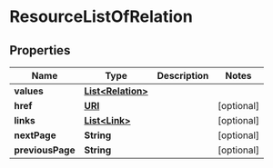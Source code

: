 

# ResourceListOfRelation

## Properties

Name | Type | Description | Notes
------------ | ------------- | ------------- | -------------
**values** | [**List&lt;Relation&gt;**](Relation.md) |  | 
**href** | [**URI**](URI.md) |  |  [optional]
**links** | [**List&lt;Link&gt;**](Link.md) |  |  [optional]
**nextPage** | **String** |  |  [optional]
**previousPage** | **String** |  |  [optional]



